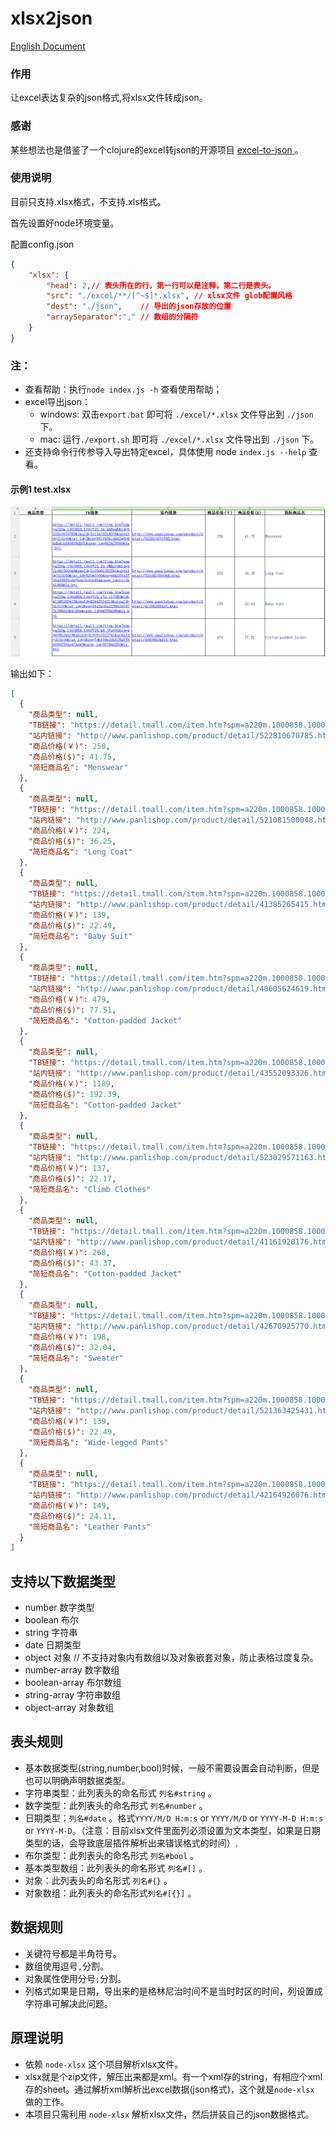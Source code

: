 xlsx2json
=========
[English Document](./docs/doc_en.md)

### 作用
让excel表达复杂的json格式,将xlsx文件转成json。

### 感谢
某些想法也是借鉴了一个clojure的excel转json的开源项目 [excel-to-json ](https://github.com/mhaemmerle/excel-to-json)。

### 使用说明
目前只支持.xlsx格式，不支持.xls格式。

首先设置好node环境变量。

配置config.json

```json
{
    "xlsx": {
        "head": 2,// 表头所在的行，第一行可以是注释，第二行是表头。
        "src": "./excel/**/[^~$]*.xlsx", // xlsx文件 glob配置风格
        "dest": "./json",    // 导出的json存放的位置
        "arraySeparator":"," // 数组的分隔符
    }
}
```

### 注：
* 查看帮助：执行`node index.js -h` 查看使用帮助；
* excel导出json：
	* windows: 双击`export.bat` 即可将 `./excel/*.xlsx` 文件导出到 `./json` 下。
	* mac: 运行`./export.sh` 即可将 `./excel/*.xlsx` 文件导出到 `./json` 下。
* 还支持命令行传参导入导出特定excel，具体使用 node `index.js --help` 查看。

#### 示例1 test.xlsx
![test.xlsx](./images/2015-12-10_124111.png)

输出如下：

```json
[
  {
    "商品类型": null,
    "TB链接": "https://detail.tmall.com/item.htm?spm=a220m.1000858.1000725.36.AhHeqK&id=522810670785&skuId=3112403218305&areaId=310100&cat_id=2&rn=951f456c6662e808edbdcb160f09db01&user_id=862429966&is_b=1",
    "站内链接": "http://www.panlishop.com/product/detail/522810670785.html",
    "商品价格(￥)": 258,
    "商品价格($)": 41.75,
    "简短商品名": "Menswear"
  },
  {
    "商品类型": null,
    "TB链接": "https://detail.tmall.com/item.htm?spm=a220m.1000858.1000725.29.vMBpt9&id=521081500048&skuId=3105081352581&areaId=310100&cat_id=52040006&rn=46b207a37254f88f9c6e7bdc31001854&user_id=1112661805&is_b=1",
    "站内链接": "http://www.panlishop.com/product/detail/521081500048.html",
    "商品价格(￥)": 224,
    "商品价格($)": 36.25,
    "简短商品名": "Long Coat"
  },
  {
    "商品类型": null,
    "TB链接": "https://detail.tmall.com/item.htm?spm=a220m.1000858.1000725.172.cI7SNS&id=41385265415&skuId=82443316319&areaId=310100&cat_id=2&rn=3fa3acba229962e037313956fdb9c59e&user_id=847594984&is_b=1",
    "站内链接": "http://www.panlishop.com/product/detail/41385265415.html",
    "商品价格(￥)": 139,
    "商品价格($)": 22.49,
    "简短商品名": "Baby Suit"
  },
  {
    "商品类型": null,
    "TB链接": "https://detail.tmall.com/item.htm?spm=a220m.1000858.1000725.48.JVaV0G&id=40605624619&skuId=3100910223741&areaId=310100&cat_id=2&rn=7dbf99b29b025eff5b990f594a474d49&user_id=907846250&is_b=1",
    "站内链接": "http://www.panlishop.com/product/detail/40605624619.html",
    "商品价格(￥)": 479,
    "商品价格($)": 77.51,
    "简短商品名": "Cotton-padded Jacket"
  },
  {
    "商品类型": null,
    "TB链接": "https://detail.tmall.com/item.htm?spm=a220m.1000858.1000725.11.mZu8kp&id=43552093326&skuId=3115115506203&areaId=310100&cat_id=2&rn=206406eabffb4bea5c640d14401c3584&user_id=480140223&is_b=1",
    "站内链接": "http://www.panlishop.com/product/detail/43552093326.html",
    "商品价格(￥)": 1189,
    "商品价格($)": 192.39,
    "简短商品名": "Cotton-padded Jacket"
  },
  {
    "商品类型": null,
    "TB链接": "https://detail.tmall.com/item.htm?spm=a220m.1000858.1000725.93.mZu8kp&id=523029571163&skuId=3113911684107&areaId=310100&cat_id=2&rn=206406eabffb4bea5c640d14401c3584&user_id=1680275838&is_b=1",
    "站内链接": "http://www.panlishop.com/product/detail/523029571163.html",
    "商品价格(￥)": 137,
    "商品价格($)": 22.17,
    "简短商品名": "Climb Clothes"
  },
  {
    "商品类型": null,
    "TB链接": "https://detail.tmall.com/item.htm?spm=a220m.1000858.1000725.87.m92yQw&id=41161920176&skuId=80823172912&areaId=310100&cat_id=2&rn=fd1967db3bdc4d849806503fe5b7b28b&user_id=1641088585&is_b=1",
    "站内链接": "http://www.panlishop.com/product/detail/41161920176.html",
    "商品价格(￥)": 268,
    "商品价格($)": 43.37,
    "简短商品名": "Cotton-padded Jacket"
  },
  {
    "商品类型": null,
    "TB链接": "https://detail.tmall.com/item.htm?spm=a220m.1000858.1000725.53.hELNbL&id=42670925770&skuId=3113299516655&areaId=310100&cat_id=50025135&rn=8e036c0c327648c40964bb699728efe6&user_id=1957662395&is_b=1",
    "站内链接": "http://www.panlishop.com/product/detail/42670925770.html",
    "商品价格(￥)": 198,
    "商品价格($)": 32.04,
    "简短商品名": "Sweater"
  },
  {
    "商品类型": null,
    "TB链接": "https://detail.tmall.com/item.htm?spm=a220m.1000858.1000725.226.kEGuJ4&id=521363425431&skuId=3116779591181&areaId=310100&cat_id=2&rn=3ce64218f06b963f9109545691c05565&user_id=468066543&is_b=1",
    "站内链接": "http://www.panlishop.com/product/detail/521363425431.html",
    "商品价格(￥)": 139,
    "商品价格($)": 22.49,
    "简短商品名": "Wide-legged Pants"
  },
  {
    "商品类型": null,
    "TB链接": "https://detail.tmall.com/item.htm?spm=a220m.1000858.1000725.307.flwuNN&id=42164926076&skuId=3119240645648&areaId=310100&cat_id=2&rn=3a43f8d9886c00d7203f2ccee45ef47a&user_id=765856261&is_b=1",
    "站内链接": "http://www.panlishop.com/product/detail/42164926076.html",
    "商品价格(￥)": 149,
    "商品价格($)": 24.11,
    "简短商品名": "Leather Pants"
  } 
]
```

## 支持以下数据类型
* number 数字类型
* boolean  布尔
* string 字符串
* date 日期类型
* object 对象  // 不支持对象内有数组以及对象嵌套对象，防止表格过度复杂。
* number-array  数字数组
* boolean-array  布尔数组
* string-array  字符串数组
* object-array 对象数组

## 表头规则
* 基本数据类型(string,number,bool)时候，一般不需要设置会自动判断，但是也可以明确声明数据类型。
* 字符串类型：此列表头的命名形式 `列名#string` 。
* 数字类型：此列表头的命名形式 `列名#number` 。
* 日期类型：`列名#date` 。格式`YYYY/M/D H:m:s` or `YYYY/M/D` or `YYYY-M-D H:m:s` or `YYYY-M-D`。（注意：目前xlsx文件里面列必须设置为文本类型，如果是日期类型的话，会导致底层插件解析出来错误格式的时间）.
* 布尔类型：此列表头的命名形式 `列名#bool` 。
* 基本类型数组：此列表头的命名形式 `列名#[]` 。
* 对象：此列表头的命名形式 `列名#{}` 。
* 对象数组：此列表头的命名形式`列名#[{}]` 。


## 数据规则
* 关键符号都是半角符号。
* 数组使用逗号`,`分割。
* 对象属性使用分号`;`分割。
* 列格式如果是日期，导出来的是格林尼治时间不是当时时区的时间，列设置成字符串可解决此问题。

## 原理说明
* 依赖 `node-xlsx` 这个项目解析xlsx文件。
* xlsx就是个zip文件，解压出来都是xml。有一个xml存的string，有相应个xml存的sheet。通过解析xml解析出excel数据(json格式)，这个就是`node-xlsx` 做的工作。
* 本项目只需利用 `node-xlsx` 解析xlsx文件，然后拼装自己的json数据格式。
